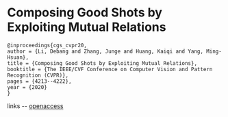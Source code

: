 # Composing Good Shots by Exploiting Mutual Relations

```
@inproceedings{cgs_cvpr20,
author = {Li, Debang and Zhang, Junge and Huang, Kaiqi and Yang, Ming-Hsuan},
title = {Composing Good Shots by Exploiting Mutual Relations},
booktitle = {The IEEE/CVF Conference on Computer Vision and Pattern Recognition (CVPR)},
pages = {4213--4222},
year = {2020}
}
```

links
-- [openaccess](http://openaccess.thecvf.com/content_CVPR_2020/html/Li_Composing_Good_Shots_by_Exploiting_Mutual_Relations_CVPR_2020_paper.html)
